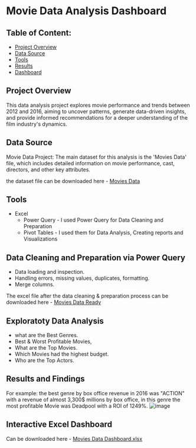 # Movie Data Analysis Dashboard

## Table of Content:

- [Project Overview](#Project-Overview)
- [Data Source](#Data-Source)
- [Tools](#Tools)
- [Results](#Results-and-Findings)
- [Dashboard](#Interactive-Excel-Dashboard)

## Project Overview
This data analysis project explores movie performance and trends between 2012 and 2016, aiming to uncover patterns, generate data-driven insights, and provide informed recommendations for a deeper understanding of the film industry's dynamics.

## Data Source
Movie Data Project: The main dataset for this analysis is the 'Movies Data' file, which includes detailed information on movie performance, cast, directors, and other key attributes.

the dataset file can be downloaded here - [Movies Data](https://github.com/user-attachments/files/20759568/Movies.Data.Ready.for.Dashboard.xlsx)

## Tools
- Excel
  - Power Query - I used Power Query for Data Cleaning and Preparation
  - Pivot Tables - I used them for Data Analysis, Creating reports and Visualizations
 
## Data Cleaning and Preparation via Power Query
- Data loading and inspection.
- Handling errors, missing values, duplicates, formatting.
- Merge columns.
  
The excel file after the data cleaning & preparation process can be downloaded here - [Movies Data Ready](https://github.com/user-attachments/files/20760687/Movies.Data.Dashboard.xlsx)

## Exploratoty Data Analysis
- what are the Best Genres.
- Best & Worst Profitable Movies,
- What are the Top Movies.
- Which Movies had the highest budget.
- Who are the Top Actors.

## Results and Findings
For example: the best genre by box office revenue in 2016 was "ACTION" with a revenue of almost 3,300$ millions by box office, in this genre the most profitable Movie was Deadpool with a ROI of 1249%.
![image](https://github.com/user-attachments/assets/13da4e6b-8e07-4048-8586-6c0c8d585a43)

## Interactive Excel Dashboard
Can be downloaded here - [Movies Data Dashboard.xlsx](https://github.com/user-attachments/files/20761525/Movies.Data.Dashboard.xlsx)



